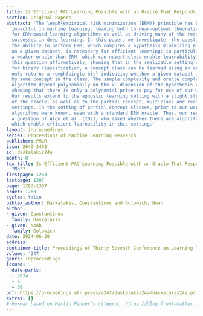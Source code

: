 ```yaml
---
title: Is Efficient PAC Learning Possible with an Oracle That Responds "Yes" or "No"?
section: Original Papers
abstract: 'The \emph{empirical risk minimization (ERM)} principle has been highly
  impactful in machine learning, leading both to near-optimal theoretical guarantees
  for ERM-based learning algorithms as well as driving many of the recent empirical
  successes in deep learning. In this paper, we investigate  the question of whether
  the ability to perform ERM, which computes a hypothesis minimizing empirical risk
  on a given dataset, is necessary for efficient learning: in particular, is there
  a weaker oracle than ERM  which can nevertheless enable learnability? We answer
  this question affirmatively, showing that in the realizable setting of PAC learning
  for binary classification, a concept class can be learned using an oracle which
  only returns a \emph{single bit} indicating whether a given dataset is realizable
  by some concept in the class. The sample complexity and oracle complexity of our
  algorithm depend polynomially on the VC dimension of the hypothesis class, thus
  showing that there is only a polynomial price to pay for use of our weaker oracle.
  Our results extend to the agnostic learning setting with a slight strengthening
  of the oracle, as well as to the partial concept, multiclass and real-valued learning
  settings. In the setting of partial concept classes, prior to our work no oracle-efficient
  algorithms were known, even with a standard ERM oracle. Thus, our results address
  a question of Alon et al. (2021) who asked whether there are algorithmic principles
  which enable efficient learnability in this setting.'
layout: inproceedings
series: Proceedings of Machine Learning Research
publisher: PMLR
issn: 2640-3498
id: daskalakis24a
month: 0
tex_title: Is Efficient PAC Learning Possible with an Oracle That Responds "Yes" or
  "No"?
firstpage: 1263
lastpage: 1307
page: 1263-1307
order: 1263
cycles: false
bibtex_author: Daskalakis, Constantinos and Golowich, Noah
author:
- given: Constantinos
  family: Daskalakis
- given: Noah
  family: Golowich
date: 2024-06-30
address:
container-title: Proceedings of Thirty Seventh Conference on Learning Theory
volume: '247'
genre: inproceedings
issued:
  date-parts:
  - 2024
  - 6
  - 30
pdf: https://proceedings.mlr.press/v247/daskalakis24a/daskalakis24a.pdf
extras: []
# Format based on Martin Fenner's citeproc: https://blog.front-matter.io/posts/citeproc-yaml-for-bibliographies/
---
```


